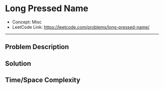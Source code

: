 # Long Pressed Name

- Concept: Misc
- LeetCode Link: https://leetcode.com/problems/long-pressed-name/

---

## Problem Description

## Solution

## Time/Space Complexity

